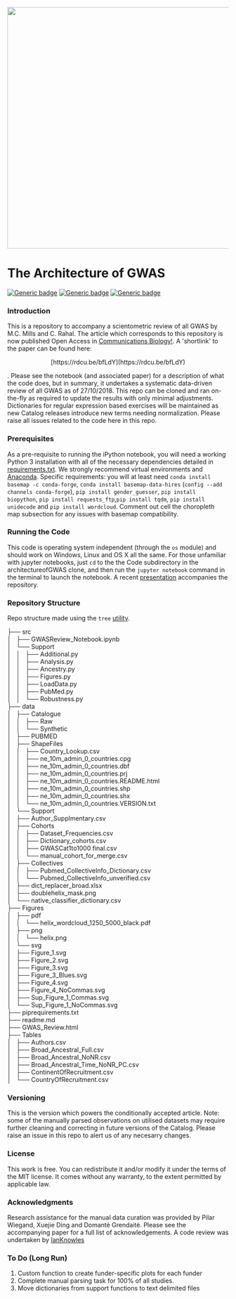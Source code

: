 <p align="center">
  <img src="https://github.com/crahal/architectureofGWAS/blob/master/figures/png/helix.png" width="550"/>
</p>

# The Architecture of GWAS

[![Generic badge](https://img.shields.io/badge/Python-3.6-<red>.svg)](https://shields.io/)  [![Generic badge](https://img.shields.io/badge/License-MIT-blue.svg)](https://shields.io/)  [![Generic badge](https://img.shields.io/badge/Maintained-Yes-green.svg)](https://shields.io/)

### Introduction

This is a repository to accompany a scientometric review of all GWAS by M.C. Mills and C. Rahal. The article which corresponds to this repository is now published Open Access in [Communications Biology!](https://www.nature.com/commsbio/). A 'shortlink' to the paper can be found here:
<p align="center">
[https://rdcu.be/bfLdY](https://rdcu.be/bfLdY)
</p>
. Please see the notebook (and associated paper) for a description of what the code does, but in summary, it undertakes a systematic data-driven review of all GWAS as of 27/10/2018. This repo can be cloned and ran on-the-fly as required to update the results with only minimal adjustments. Dictionaries for regular expression based exercises will be maintained as new Catalog releases introduce new terms needing normalization. Please raise all issues related to the code here in this repo.

### Prerequisites

As a pre-requisite to running the iPython notebook, you will need a working Python 3 installation with all of the necessary dependencies detailed in [requirements.txt](https://github.com/crahal/architectureofGWAS/blob/master/requirements.txt). We strongly recommend virtual environments and [Anaconda](https://www.anaconda.com/distribution/). Specific requirements: you will at least need ```conda install basemap -c conda-forge```, ```conda install basemap-data-hires``` (```config --add channels conda-forge```), ```pip install gender_guesser```, ```pip install biopython```, ```pip install requests_ftp```,```pip install tqdm```, ```pip install unidecode``` and ```pip install wordcloud```. Comment out cell the choropleth map subsection for any issues with basemap compatibility.

### Running the Code

This code is operating system independent (through the ``os`` module) and should work on Windows, Linux and OS X all the same. For those unfamiliar with jupyter notebooks, just ```cd``` to the the Code subdirectory in the architectureofGWAS clone, and then run the ```jupyter notebook``` command in the terminal to launch the notebook. A recent [presentation](https://github.com/crahal/GWASReview/tree/master/presentation) accompanies the repository.

### Repository Structure

Repo structure made using the ```tree``` [utility](https://en.wikipedia.org/wiki/Tree_%28Unix%29).

├── src  
│   ├── GWASReview_Notebook.ipynb  
│   └── Support  
│   │   ├── Additional.py  
│   │   ├── Analysis.py  
│   │   ├── Ancestry.py  
│   │   ├── Figures.py  
│   │   ├── LoadData.py  
│   │   ├── PubMed.py  
│   │   └── Robustness.py  
├── data  
│   ├── Catalogue  
│   │   ├── Raw  
│   │   └── Synthetic  
│   ├── PUBMED  
│   ├── ShapeFiles  
│   │   ├── Country_Lookup.csv  
│   │   ├── ne_10m_admin_0_countries.cpg  
│   │   ├── ne_10m_admin_0_countries.dbf  
│   │   ├── ne_10m_admin_0_countries.prj  
│   │   ├── ne_10m_admin_0_countries.README.html  
│   │   ├── ne_10m_admin_0_countries.shp  
│   │   ├── ne_10m_admin_0_countries.shx  
│   │   └── ne_10m_admin_0_countries.VERSION.txt  
│   └── Support  
│       ├── Author_Supplmentary.csv  
│       ├── Cohorts  
│       │   ├── Dataset_Frequencies.csv  
│       │   ├── Dictionary_cohorts.csv  
│       │   ├── GWASCat1to1000 final.csv  
│       │   └── manual_cohort_for_merge.csv  
│       ├── Collectives  
│       │   ├── Pubmed_CollectiveInfo_Dictionary.csv  
│       │   └── Pubmed_CollectiveInfo_unverified.csv  
│       ├── dict_replacer_broad.xlsx  
│       ├── doublehelix_mask.png  
│       └── native_classifier_dictionary.csv  
├── Figures  
│   ├── pdf  
│   │   └── helix_wordcloud_1250_5000_black.pdf  
│   ├── png  
│   │   └── helix.png  
│   └── svg  
│       ├── Figure_1.svg  
│       ├── Figure_2.svg  
│       ├── Figure_3.svg  
│       ├── Figure_3_Blues.svg  
│       ├── Figure_4.svg  
│       ├── Figure_4_NoCommas.svg  
│       ├── Sup_Figure_1_Commas.svg  
│       └── Sup_Figure_1_NoCommas.svg  
├── piprequirements.txt  
├── readme.md  
├── GWAS_Review.html  
├── Tables  
│   ├── Authors.csv  
│   ├── Broad_Ancestral_Full.csv  
│   ├── Broad_Ancestral_NoNR.csv  
│   ├── Broad_Ancestral_Time_NoNR_PC.csv  
│   ├── ContinentOfRecruitment.csv  
│   └── CountryOfRecruitment.csv

### Versioning
This is the version which powers the conditionally accepted article. Note: some of the manually parsed observations on utilised datasets may require further cleaning and correcting in future versions of the Catalog. Please raise an issue in this repo to alert us of any necesarry changes.

### License
This work is free. You can redistribute it and/or modify it under the terms of the MIT license. It comes without any warranty, to the extent permitted by applicable law.

### Acknowledgments
Research assistance for the manual data curation was provided by Pilar Wiegand, Xuejie Ding and Domantė Grendaitė. Please see the accompanying paper for a full list of acknowledgements. A code review was undertaken by [IanKnowles](https://github.com/ianknowles)

### To Do (Long Run)

1. Custom function to create funder-specific plots for each funder
2. Complete manual parsing task for 100% of all studies.
3. Move dictionaries from support functions to text delimited files
